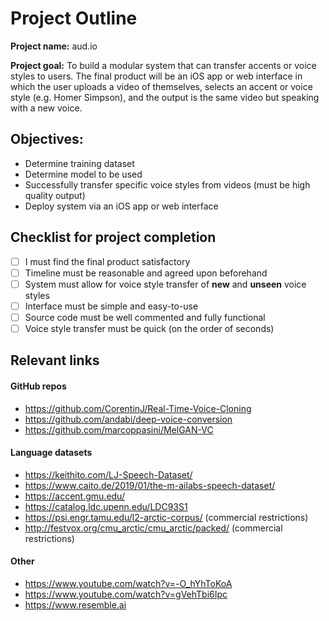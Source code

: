 # Project Outline

**Project name:** aud.io

**Project goal:** To build a modular system that can transfer accents or voice styles to users. The final product will be an iOS app or web interface in which the user uploads a video of themselves, selects an accent or voice style (e.g. Homer Simpson), and the output is the same video but speaking with a new voice.

## Objectives:

- Determine training dataset
- Determine model to be used
- Successfully transfer specific voice styles from videos (must be high quality output)
- Deploy system via an iOS app or web interface

## Checklist for project completion

- [ ]  I must find the final product satisfactory
- [ ]  Timeline must be reasonable and agreed upon beforehand
- [ ]  System must allow for voice style transfer of **new** and **unseen** voice styles
- [ ]  Interface must be simple and easy-to-use 
- [ ]  Source code must be well commented and fully functional
- [ ]  Voice style transfer must be quick (on the order of seconds)

## Relevant links
#### GitHub repos
- https://github.com/CorentinJ/Real-Time-Voice-Cloning
- https://github.com/andabi/deep-voice-conversion
- https://github.com/marcoppasini/MelGAN-VC

#### Language datasets
- https://keithito.com/LJ-Speech-Dataset/
- https://www.caito.de/2019/01/the-m-ailabs-speech-dataset/
- https://accent.gmu.edu/
- https://catalog.ldc.upenn.edu/LDC93S1
- https://psi.engr.tamu.edu/l2-arctic-corpus/ (commercial restrictions)
- http://festvox.org/cmu_arctic/cmu_arctic/packed/ (commercial restrictions)

#### Other
- https://www.youtube.com/watch?v=-O_hYhToKoA
- https://www.youtube.com/watch?v=gVehTbi6Ipc
- https://www.resemble.ai
